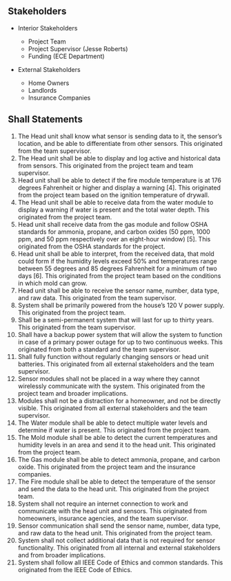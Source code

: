 ## Stakeholders
  - Interior Stakeholders
    - Project Team
    - Project Supervisor (Jesse Roberts)
    - Funding (ECE Department)

  - External Stakeholders
    - Home Owners
    - Landlords
    - Insurance Companies

## Shall Statements

1) The Head unit shall know what sensor is sending data to
it, the sensor’s location, and be able to differentiate from
other sensors. This originated from the team supervisor.
2) The Head unit shall be able to display and log active
and historical data from sensors. This originated from
the project team and team supervisor.
3) Head unit shall be able to detect if the fire module
temperature is at 176 degrees Fahrenheit or higher and
display a warning [4]. This originated from the project
team based on the ignition temperature of drywall.
4) The Head unit shall be able to receive data from the
water module to display a warning if water is present and
the total water depth. This originated from the project
team.
5) Head unit shall receive data from the gas module and
follow OSHA standards for ammonia, propane, and carbon oxides (50 ppm, 1000 ppm, and 50 ppm respectively
over an eight-hour window) [5]. This originated from the
OSHA standards for the project.
6) Head unit shall be able to interpret, from the received
data, that mold could form if the humidity levels exceed
50% and temperatures range between 55 degrees and 85
degrees Fahrenheit for a minimum of two days [6]. This
originated from the project team based on the conditions
in which mold can grow.
7) Head unit shall be able to receive the sensor name,
number, data type, and raw data. This originated from
the team supervisor.
8) System shall be primarily powered from the house’s 120
V power supply. This originated from the project team.
9) Shall be a semi-permanent system that will last for up to
thirty years. This originated from the team supervisor.
10) Shall have a backup power system that will allow the
system to function in case of a primary power outage
for up to two continuous weeks. This originated from
both a standard and the team supervisor.
11) Shall fully function without regularly changing sensors
or head unit batteries. This originated from all external
stakeholders and the team supervisor.
12) Sensor modules shall not be placed in a way where they
cannot wirelessly communicate with the system. This
originated from the project team and broader implications.
13) Modules shall not be a distraction for a homeowner, and
not be directly visible. This originated from all external
stakeholders and the team supervisor.
14) The Water module shall be able to detect multiple water
levels and determine if water is present. This originated
from the project team.
15) The Mold module shall be able to detect the current
temperatures and humidity levels in an area and send it
to the head unit. This originated from the project team.
16) The Gas module shall be able to detect ammonia,
propane, and carbon oxide. This originated from the
project team and the insurance companies.
17) The Fire module shall be able to detect the temperature
of the sensor and send the data to the head unit. This
originated from the project team.
18) System shall not require an internet connection to work
and communicate with the head unit and sensors. This
originated from homeowners, insurance agencies, and
the team supervisor.
19) Sensor communication shall send the sensor name, number, data type, and raw data to the head unit. This
originated from the project team.
20) System shall not collect additional data that is not
required for sensor functionality. This originated from
all internal and external stakeholders and from broader
implications.
21) System shall follow all IEEE Code of Ethics and common standards. This originated from the IEEE Code of
Ethics.
